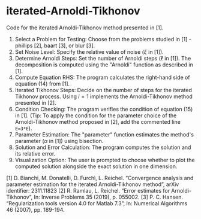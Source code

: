 # iterated-Arnoldi-Tikhonov
Code for the iterated Arnoldi-Tikhonov method presented in [1].

1. Select a Problem for Testing: Choose from the problems studied in [1] - phillips [2], baart [3], or blur [3].
2. Set Noise Level: Specify the relative value of noise ($\xi$ in [1]).
3. Determine Arnoldi Steps: Set the number of Arnoldi steps ($\ell$ in [1]). The decomposition is computed using the "Arnoldi" function as described in [1].
4. Compute Equation RHS: The program calculates the right-hand side of equation (14) from [1].
5. Iterated Tikhonov Steps: Decide on the number of steps for the iterated Tikhonov process. Using $i=1$ implements the Arnoldi-Tikhonov method presented in [2].
6. Condition Checking: The program verifies the condition of equation (15) in [1]. (Tip: To apply the condition for the parameter choice of the Arnoldi-Tikhonov method proposed in [2], add the commented line `E=3*E`).
7. Parameter Estimation: The "parameter" function estimates the method's parameter ($\alpha$ in [1]) using bisection.
8. Solution and Error Calculation: The program computes the solution and its relative error.
9. Visualization Option: The user is prompted to choose whether to plot the computed solution alongside the exact solution in one dimension.

[1] D. Bianchi, M. Donatelli, D. Furchì, L. Reichel. “Convergence analysis and parameter estimation for the iterated Arnoldi-Tikhonov method”, arXiv identifier: 2311.11823
[2] R. Ramlau, L. Reichel. “Error estimates for Arnoldi-Tikhonov”, In: Inverse Problems 35 (2019), p. 055002.
[3] P. C. Hansen. “Regularization tools version 4.0 for Matlab 7.3”, In: Numerical Algorithms 46 (2007), pp. 189-194.
